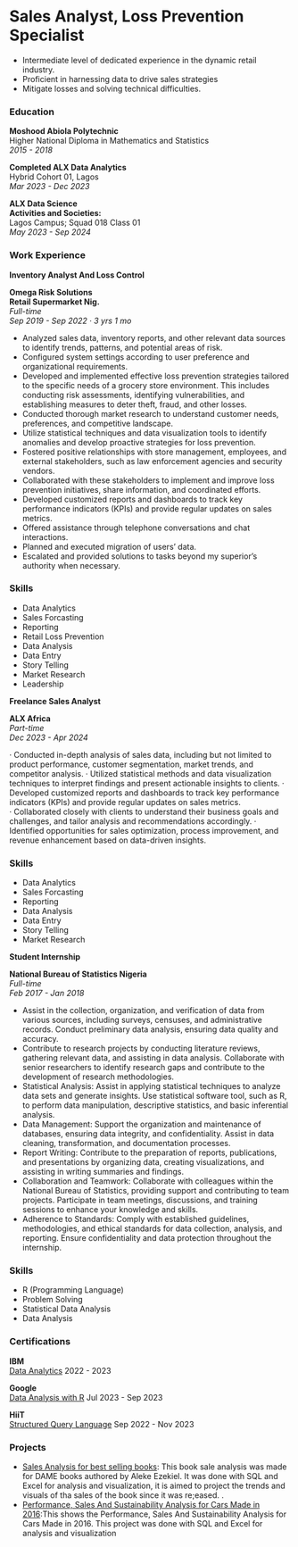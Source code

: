 # Sales Analyst, Loss Prevention Specialist
- Intermediate level of dedicated experience in the dynamic retail industry.
- Proficient in harnessing data to drive sales strategies
- Mitigate losses and solving technical difficulties.
  
### Education 

**Moshood Abiola Polytechnic**  
Higher National Diploma in Mathematics and Statistics  
*2015 - 2018*

**Completed ALX Data Analytics**  
Hybrid Cohort 01, Lagos  
*Mar 2023 - Dec 2023*

**ALX Data Science**  
**Activities and Societies:**  
Lagos Campus; Squad 018 Class 01  
*May 2023 - Sep 2024*


### Work Experience

**Inventory Analyst And Loss Control**

**Omega Risk Solutions**  
**Retail Supermarket Nig.**  
*Full-time*  
*Sep 2019 - Sep 2022 · 3 yrs 1 mo*

- Analyzed sales data, inventory reports, and other relevant data sources to identify trends, patterns, and potential areas of risk.  
- Configured system settings according to user preference and organizational requirements.
- Developed and implemented effective loss prevention strategies tailored to the specific needs of a grocery store environment. This includes conducting risk assessments, identifying vulnerabilities, and establishing measures to deter theft, fraud, and other losses. 
- Conducted thorough market research to understand customer needs, preferences, and competitive landscape. 
- Utilize statistical techniques and data visualization tools to identify anomalies and develop proactive strategies for loss prevention. 
- Fostered positive relationships with store management, employees, and external stakeholders, such as law enforcement agencies and security vendors. 
- Collaborated with these stakeholders to implement and improve loss prevention initiatives, share information, and coordinated efforts.
- Developed customized reports and dashboards to track key performance indicators (KPIs) and provide regular updates on sales metrics.  
- Offered assistance through telephone conversations and chat interactions.
- Planned and executed migration of users’ data.
- Escalated and provided solutions to tasks beyond my superior’s authority when necessary.

### Skills 
- Data Analytics
- Sales Forcasting
- Reporting
- Retail Loss Prevention
- Data Analysis
- Data Entry
- Story Telling
- Market Research
- Leadership

**Freelance Sales Analyst**

**ALX Africa**   
*Part-time*  
*Dec 2023 - Apr 2024*

· Conducted in-depth analysis of sales data, including but not limited to product performance, customer segmentation, market trends, and competitor analysis. 
· Utilized statistical methods and data visualization techniques to interpret findings and present actionable insights to clients. 
· Developed customized reports and dashboards to track key performance indicators (KPIs) and provide regular updates on sales metrics.  
· Collaborated closely with clients to understand their business goals and challenges, and tailor analysis and recommendations accordingly. 
· Identified opportunities for sales optimization, process improvement, and revenue enhancement based on data-driven insights.

### Skills 
- Data Analytics
- Sales Forcasting
- Reporting
- Data Analysis
- Data Entry
- Story Telling
- Market Research
  
**Student Internship**  

**National Bureau of Statistics Nigeria**  
*Full-time*  
*Feb 2017 - Jan 2018*

- Assist in the collection, organization, and verification of data from various sources, including surveys, censuses, and administrative records. Conduct preliminary data analysis, ensuring data quality and accuracy.
- Contribute to research projects by conducting literature reviews, gathering relevant data, and assisting in data analysis. Collaborate with senior researchers to identify research gaps and contribute to the development of research methodologies.
- Statistical Analysis: Assist in applying statistical techniques to analyze data sets and generate insights. Use statistical software tool, such as R, to perform data manipulation, descriptive statistics, and basic inferential analysis.
- Data Management: Support the organization and maintenance of databases, ensuring data integrity, and confidentiality. Assist in data cleaning, transformation, and documentation processes.
- Report Writing: Contribute to the preparation of reports, publications, and presentations by organizing data, creating visualizations, and assisting in writing summaries and findings.
- Collaboration and Teamwork: Collaborate with colleagues within the National Bureau of Statistics, providing support and contributing to team projects. Participate in team meetings, discussions, and training sessions to enhance your knowledge and skills.
- Adherence to Standards: Comply with established guidelines, methodologies, and ethical standards for data collection, analysis, and reporting. Ensure confidentiality and data protection throughout the internship.

### Skills 
- R (Programming Language)
- Problem Solving
- Statistical Data Analysis
- Data Analysis

### Certifications                                                              
                                                                                      
**IBM**                                                                                      
[Data Analytics](https://www.coursera.org/account/accomplishments/certificate/EKTFGSPNLAQL) 
2022 - 2023

**Google**  
[Data Analysis with R](https://www.coursera.org/account/accomplishments/certificate/Z547RZX435N7)
Jul 2023 - Sep 2023

**HiiT**  
[Structured Query Language](https://hiit.ng/certificates/structured-query-languagesql/?course_id=215047&cert-nonce=7f1249259d)
Sep 2022 - Nov 2023


### Projects

- [Sales Analysis for best selling books]([http://projectone.com](https://1drv.ms/x/c/04eb4061a06609d6/EdYJZqBhQOsggARnAgAAAAABr9Zlf5sDkVglBjIwhT0pRQ?e=ulB8Ed)): This book sale analysis was made for DAME books authored by Aleke Ezekiel. It was done with SQL and Excel for analysis and visualization, it is aimed to project the trends and visuals of tha sales of the book since it was re;eased. .
- [Performance, Sales And Sustainability Analysis for Cars Made in 2016]([http://projecttwo.com](https://1drv.ms/x/c/04eb4061a06609d6/EdYJZqBhQOsggAQ-AwAAAAABfJ-tifOf34yc37dBaYAYzg?e=UFNEE8)):This shows the Performance, Sales And Sustainability Analysis for Cars Made in 2016. This project was done with SQL and Excel for analysis and visualization
